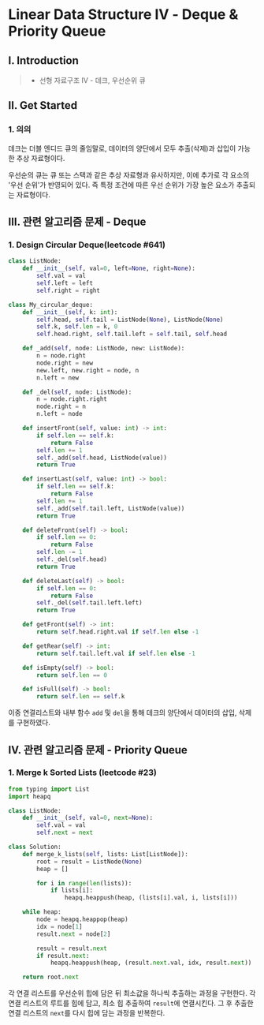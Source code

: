 # Linear Data Structure Ⅳ - Deque & Priority Queue

## Ⅰ. Introduction

> - 선형 자료구조 Ⅳ - 데크, 우선순위 큐

## Ⅱ. Get Started

### 1. 의의

데크는 더블 엔디드 큐의 줄임말로, 데이터의 양단에서 모두 추출(삭제)과 삽입이 가능한 추상 자료형이다.

우선순의 큐는 큐 또는 스택과 같은 추상 자료형과 유사하지만, 이에 추가로 각 요소의 '우선 순위'가 반영되어 있다. 즉 특정 조건에 따른 우선 순위가 가장 높은 요소가 추출되는 자료형이다.

## Ⅲ. 관련 알고리즘 문제 - Deque

### 1. Design Circular Deque(leetcode #641)

```python
class ListNode:
    def __init__(self, val=0, left=None, right=None):
        self.val = val
        self.left = left
        self.right = right

class My_circular_deque:
    def __init__(self, k: int):
        self.head, self.tail = ListNode(None), ListNode(None)
        self.k, self.len = k, 0
        self.head.right, self.tail.left = self.tail, self.head

    def _add(self, node: ListNode, new: ListNode):
        n = node.right
        node.right = new
        new.left, new.right = node, n
        n.left = new

    def _del(self, node: ListNode):
        n = node.right.right
        node.right = n
        n.left = node

    def insertFront(self, value: int) -> int:
        if self.len == self.k:
            return False
        self.len += 1
        self._add(self.head, ListNode(value))
        return True

    def insertLast(self, value: int) -> bool:
        if self.len == self.k:
            return False
        self.len += 1
        self._add(self.tail.left, ListNode(value))
        return True

    def deleteFront(self) -> bool:
        if self.len == 0:
            return False
        self.len -= 1
        self._del(self.head)
        return True

    def deleteLast(self) -> bool:
        if self.len == 0:
            return False
        self._del(self.tail.left.left)
        return True

    def getFront(self) -> int:
        return self.head.right.val if self.len else -1

    def getRear(self) -> int:
        return self.tail.left.val if self.len else -1

    def isEmpty(self) -> bool:
        return self.len == 0

    def isFull(self) -> bool:
        return self.len == self.k
```

이중 연결리스트와 내부 함수 `add` 및 `del`을 통해 데크의 양단에서 데이터의 삽입, 삭제를 구현하였다.

## Ⅳ. 관련 알고리즘 문제 - Priority Queue

### 1. Merge k Sorted Lists (leetcode #23)

```python
from typing import List
import heapq

class ListNode:
    def __init__(self, val=0, next=None):
        self.val = val
        self.next = next

class Solution:
    def merge_k_lists(self, lists: List[ListNode]):
        root = result = ListNode(None)
        heap = []

        for i in range(len(lists)):
            if lists[i]:
                heapq.heappush(heap, (lists[i].val, i, lists[i]))

    while heap:
        node = heapq.heappop(heap)
        idx = node[1]
        result.next = node[2]

        result = result.next
        if result.next:
            heapq.heappush(heap, (result.next.val, idx, result.next))

    return root.next
```

각 연결 리스트를 우선순위 힙에 담은 뒤 최소값을 하나씩 추출하는 과정을 구현한다. 각 연결 리스트의 루트를 힙에 담고, 최소 힙 추출하여 `result`에 연결시킨다. 그 후 추출한 연결 리스트의 `next`를 다시 힙에 담는 과정을 반복한다.
